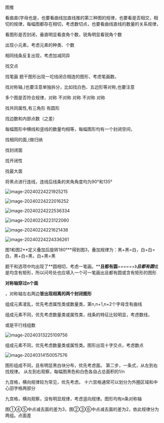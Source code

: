 图推

看曲直(字母也是，也要看曲线加直线推的第三种图的规律，也要看是否相交，相切的规律，每幅图都存在相切，考虑数切点，也要看曲线直线的数量的关系规律，

看图形是否封闭，垂直明显看直角个数，锐角明显看锐角个数

出现小元素，考虑元素的种类、个数

相同线条反复出现，考虑加减同异

找交点

找笔画 题干图形出现一坨线闭合相连的图形，考虑笔画数。

找对称轴,(也要注意单独拆分，比如找白色、五边形等对称,也要注意

多个图是否符合规律，对称 不对称 对称 不对称  对称

找共同属性,有三角形 有圆形

找边数和内部点数（之差）

每幅图形中横线和竖线的数量均相等，每幅图形均有一个封闭空间，

找相同的面,(做归纳

找封闭面

找开闭性

找最大面

将黑点进行连线，连线后线条的夹角角度均为90°和135°



![image-20240224221925215](G:\typora\image\image-20240224221925215.png)

![image-20240224222016252](G:\typora\image\image-20240224222016252.png)

![image-20240224222536334](G:\typora\image\image-20240224222536334.png)

![image-20240224223122060](G:\typora\image\image-20240224223122060.png)

![image-20240224221621438](G:\typora\image\image-20240224221621438.png)

![image-20240224224336261](G:\typora\image\image-20240224224336261.png)

图1和图2**定义叠加后旋转180°**得到图3，叠加规律为：黑+黑=白，白+白=白，黑+白=黑，白+黑=黑

题干和选项中均出现了**圆相切，考虑一笔画。******且都有圆****======》***且都有圆***或是均含有矩形，所以问号处也应填入一个可一笔画出且都有圆或含有矩形的图形

**对称轴穿过n个面**

，对称轴左右两边**皆出现相离的两个封闭图形**

组成元素凌乱，优先考虑属性类或数量类，第n,n+1,n+2个字母含有曲线

组成元素不同，优先考虑数量类或属性类，线条的特征比较明显，考虑数线，

或是平行线组数

![image-20240313225109756](../../typora/image/image-20240313225109756.png)

组成元素不同，优先考虑数量类或属性类。图形出现十字交点，考虑数点

![image-20240314150057576](../../typora/image/image-20240314150057576.png)

图形组成不同，且有明显黑白块分布，优先考虑面。
第二步，一条式，从左到右找规律。
从左到右观察，每幅图黑色和白色各自占总面积的1/n

九宫格，横向规律较为常见，优先考虑。
十六宫格通常可以划分为外圈区域和中心田字格两部分

九宫格，横向观察，没有明显规律，考虑竖向规律。图形均有n条对称轴

图①④⑤中点减去面的差为3，图②③⑥中点减去面的差为2，依此规律分为两组。点面差